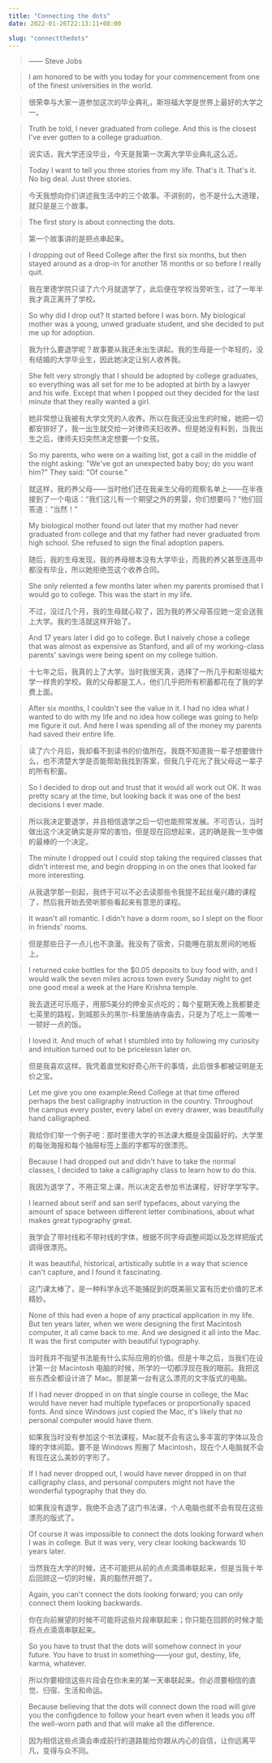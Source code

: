 ```yaml
---
title: "Connecting the dots"
date: 2022-01-26T22:13:11+08:00

slug: "connectthedots"
---
```


> —— Steve Jobs

> I am honored to be with you today for your commencement from one of the finest universities in the world.

> 很荣幸与大家一道参加这次的毕业典礼，斯坦福大学是世界上最好的大学之一。

> Truth be told, I never graduated from college. And this is the closest I've ever gotten to a college graduation.

> 说实话，我大学还没毕业，今天是我第一次离大学毕业典礼这么近。

> Today I want to tell you three stories from my life. That's it. That's it. No big deal. Just three stories.

> 今天我想向你们讲述我生活中的三个故事。不讲别的，也不是什么大道理，就只是是三个故事。

> The first story is about connecting the dots.

> 第一个故事讲的是把点串起来。

> I dropping out of Reed College after the first six months, but then stayed around as a drop-in for another 18 months or so before I really quit.

> 我在里德学院只读了六个月就退学了，此后便在学校当旁听生，过了一年半我才真正离开了学校。

> So why did I drop out? It started before I was born. My biological mother was a young, unwed graduate student, and she decided to put me up for adoption.

> 我为什么要退学呢？故事要从我还未出生讲起。我的生母是一个年轻的，没有结婚的大学毕业生，因此她决定让别人收养我。

> She felt very strongly that I should be adopted by college graduates, so everything was all set for me to be adopted at birth by a lawyer and his wife. Except that when I popped out they decided for the last minute that they really wanted a girl.

> 她非常想让我被有大学文凭的人收养。所以在我还没出生的时候，她把一切都安排好了，我一出生就交给一对律师夫妇收养。但是她没有料到，当我出生之后，律师夫妇突然决定想要一个女孩。

> So my parents, who were on a waiting list, got a call in the middle of the night asking: "We've got an unexpected baby boy; do you want him?" They said: "Of course."

> 就这样，我的养父母——当时他们还在我亲生父母的观察名单上——在半夜接到了一个电话：“我们这儿有一个期望之外的男婴，你们想要吗？”他们回答道：“当然！”

> My biological mother found out later that my mother had never graduated from college and that my father had never graduated from high school. She refused to sign the final adoption papers.

> 随后，我的生母发现，我的养母根本没有大学毕业，而我的养父甚至连高中都没有毕业，所以她拒绝签这个收养合同。

> She only relented a few months later when my parents promised that I would go to college. This was the start in my life.

> 不过，没过几个月，我的生母就心软了，因为我的养父母答应她一定会送我上大学。我的生活就这样开始了。

> And 17 years later I did go to college. But I naively chose a college that was almost as expensive as Stanford, and all of my working-class parents' savings were being spent on my college tuition.

> 十七年之后，我真的上了大学。当时我很天真，选择了一所几乎和斯坦福大学一样贵的学校。我的父母都是工人，他们几乎把所有积蓄都花在了我的学费上面。

> After six months, I couldn't see the value in it. I had no idea what I wanted to do with my life and no idea how college was going to help me figure it out. And here I was spending all of the money my parents had saved their entire life.

> 读了六个月后，我却看不到读书的价值所在。我既不知道我一辈子想要做什么，也不清楚大学是否能帮助我找到答案，但我几乎花光了我父母这一辈子的所有积蓄。

> So I decided to drop out and trust that it would all work out OK. It was pretty scary at the time, but looking back it was one of the best decisions I ever made.

> 所以我决定要退学，并且相信退学之后一切也能照常发展。不可否认，当时做出这个决定确实是非常的害怕，但是现在回想起来，这的确是我一生中做的最棒的一个决定。

> The minute I dropped out I could stop taking the required classes that didn't interest me, and begin dropping in on the ones that looked far more interesting.

> 从我退学那一刻起，我终于可以不必去读那些令我提不起丝毫兴趣的课程了，然后我开始去旁听那些看起来有意思的课程。

> It wasn't all romantic. I didn't have a dorm room, so I slept on the floor in friends' rooms.

> 但是那些日子一点儿也不浪漫。我没有了宿舍，只能睡在朋友房间的地板上。

> I returned coke bottles for the $0.05 deposits to buy food with, and I would walk the seven miles across town every Sunday night to get one good meal a week at the Hare Krishna temple.

> 我去退还可乐瓶子，用那5美分的押金买点吃的；每个星期天晚上我都要走七英里的路程，到城那头的黑尔-科里施纳寺庙去，只是为了吃上一周唯一一顿好一点的饭。

> I loved it. And much of what I stumbled into by following my curiosity and intuition turned out to be pricelessn later on.

> 但是我喜欢这样。我凭着直觉和好奇心所干的事情，此后很多都被证明是无价之宝。

> Let me give you one example:Reed College at that time offered perhaps the best calligraphy instruction in the country. Throughout the campus every poster, every label on every drawer, was beautifully hand calligraphed.

> 我给你们举一个例子吧：那时里德大学的书法课大概是全国最好的。大学里的每张海报和每个抽屉标签上面的字都写的很漂亮。

> Because I had dropped out and didn't have to take the normal classes, I decided to take a calligraphy class to learn how to do this.

> 我因为退学了，不用正常上课，所以决定去参加书法课程，好好学学写字。

> I learned about serif and san serif typefaces, about varying the amount of space between different letter combinations, about what makes great typography great.

> 我学会了带衬线和不带衬线的字体，根据不同字母调整间距以及怎样把版式调得很漂亮。

> It was beautiful, historical, artistically subtle in a way that science can't capture, and I found it fascinating.

> 这门课太棒了，是一种科学永远不能捕捉到的既美丽又富有历史价值的艺术精妙。

> None of this had even a hope of any practical application in my life. But ten years later, when we were designing the first Macintosh computer, it all came back to me. And we designed it all into the Mac. It was the first computer with beautiful typography.

> 当时我并不指望书法能有什么实际应用的价值。但是十年之后，当我们在设计第一台 Macintosh 电脑的时候，所学的一切都浮现在我的眼前。我把这些东西全都设计进了 Mac。那是第一台有这么漂亮的文字版式的电脑。

> If I had never dropped in on that single course in college, the Mac would have never had multiple typefaces or proportionally spaced fonts. And since Windows just copied the Mac, it's likely that no personal computer would have them.

> 如果我当时没有参加这个书法课程，Mac就不会有这么多丰富的字体以及合理的字体间距。要不是 Windows 照搬了 Macintosh，现在个人电脑就不会有现在这么美妙的字形了。

> If I had never dropped out, I would have never dropped in on that calligraphy class, and personal computers might not have the wonderful typography that they do.

> 如果我没有退学，我绝不会选了这门书法课，个人电脑也就不会有现在这些漂亮的版式了。

> Of course it was impossible to connect the dots looking forward when I was in college. But it was very, very clear looking backwards 10 years later.

> 当然我在大学的时候，还不可能把从前的点点滴滴串联起来，但是当我十年后回顾这一切的时候，真的豁然开朗了。

> Again, you can't connect the dots looking forward; you can only connect them looking backwards.

> 你在向前展望的时候不可能将这些片段串联起来；你只能在回顾的时候才能将点点滴滴串联起来。

> So you have to trust that the dots will somehow connect in your future. You have to trust in something——your gut, destiny, life, karma, whatever.

> 所以你要相信这些片段会在你未来的某一天串联起来。你必须要相信的直觉、归宿、生活和命运。

> Because believing that the dots will connect down the road will give you the configdence to follow your heart even when it leads you off the well-worn path and that will make all the difference.

> 因为相信这些点滴会串成前行的道路能给你跟从内心的自信，让你远离平凡，变得与众不同。
